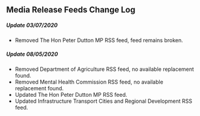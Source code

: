 ## Media Release Feeds Change Log

##### Update 03/07/2020

- Removed The Hon Peter Dutton MP RSS feed, feed remains broken.

##### Update 08/05/2020

- Removed Department of Agriculture RSS feed, no available replacement found.
- Removed Mental Health Commission RSS feed, no available replacement found.
- Updated The Hon Peter Dutton MP RSS feed.
- Updated Infrastructure Transport Cities and Regional Development RSS feed.